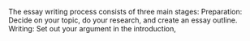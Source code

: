 
The essay writing process consists of three main stages: Preparation: Decide on your topic, do your research, and create an essay outline. Writing: Set out your argument in the introduction,
